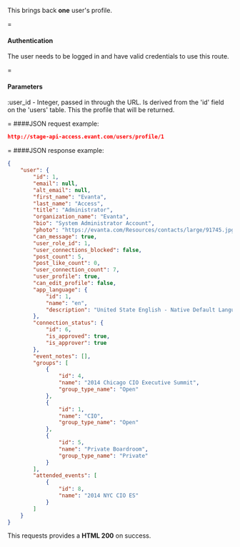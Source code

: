 <!-- --- title: GET /users/profile/:id -->

This brings back **one** user's profile.

=
#### Authentication

The user needs to be logged in and have valid credentials to use this route.

=
#### Parameters

:user_id - Integer, passed in through the URL. Is derived from the 'id' field on the 'users' table. This the profile that will be returned.

=
####JSON request example:
```json
http://stage-api-access.evant.com/users/profile/1
```

=
####JSON response example:

```json
{
    "user": {
        "id": 1,
        "email": null,
        "alt_email": null,
        "first_name": "Evanta",
        "last_name": "Access",
        "title": "Administrator",
        "organization_name": "Evanta",
        "bio": "System Administrator Account",
        "photo": "https://evanta.com/Resources/contacts/large/91745.jpg",
        "can_message": true,
        "user_role_id": 1,
        "user_connections_blocked": false,
        "post_count": 5,
        "post_like_count": 0,
        "user_connection_count": 7,
        "user_profile": true,
        "can_edit_profile": false,
        "app_language": {
            "id": 1,
            "name": "en",
            "description": "United State English - Native Default Language"
        },
        "connection_status": {
            "id": 6,
            "is_approved": true,
            "is_approver": true
        },
        "event_notes": [],
        "groups": [
            {
                "id": 4,
                "name": "2014 Chicago CIO Executive Summit",
                "group_type_name": "Open"
            },
            {
                "id": 1,
                "name": "CIO",
                "group_type_name": "Open"
            },
            {
                "id": 5,
                "name": "Private Boardroom",
                "group_type_name": "Private"
            }
        ],
        "attended_events": [
            {
                "id": 8,
                "name": "2014 NYC CIO ES"
            }
        ]
    }
}
```

This requests provides a <strong>HTML 200</strong> on success.